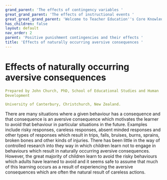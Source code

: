 ```yaml
---
grand_parent: 'The effects of contingency variables '
great_grand_parent: 'The effects of instructional events '
great_great_grand_parent: 'Welcome to Teacher Education''s Core Knowledge and Skills.'
has_children: false
layout: default
nav_order: 2
parent: 'Positive punishment contingencies and their effects '
title: 'Effects of naturally occurring aversive consequences '
---
```

# Effects of naturally occurring aversive consequences


```yaml
Prepared by John Church, PhD, School of Educational Studies and Human
Development

University of Canterbury, Christchurch, New Zealand.
```


There are many situations where a given behaviour has a consequence and
that consequence is an aversive consequence which motivates the learner
to avoid that behaviour in particular situations in the future. Examples
include risky responses, careless responses, absent minded responses and
other types of responses which result in trips, falls, bruises, burns,
sprains, broken bones and other kinds of injuries. There has been little
in the way of controlled research into they way in which children learn
not to engage in behaviours which result in naturally occurring aversive
consequences. However, the great majority of children learn to avoid the
risky behaviours which adults have learned to avoid and it seems safe to
assume that much of this learning occurs as a result of experiencing the
aversive consequences which are often the natural result of careless
actions.
